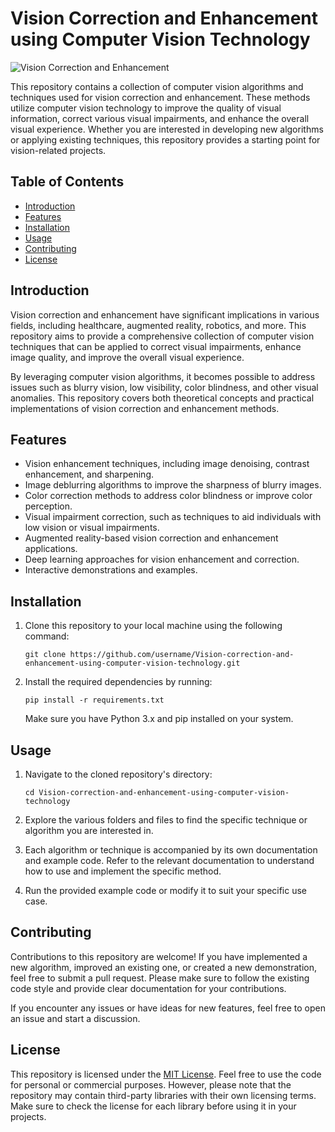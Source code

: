 # Vision Correction and Enhancement using Computer Vision Technology

![Vision Correction and Enhancement](images/vision_correction.jpg)

This repository contains a collection of computer vision algorithms and techniques used for vision correction and enhancement. These methods utilize computer vision technology to improve the quality of visual information, correct various visual impairments, and enhance the overall visual experience. Whether you are interested in developing new algorithms or applying existing techniques, this repository provides a starting point for vision-related projects.

## Table of Contents

- [Introduction](#introduction)
- [Features](#features)
- [Installation](#installation)
- [Usage](#usage)
- [Contributing](#contributing)
- [License](#license)

## Introduction

Vision correction and enhancement have significant implications in various fields, including healthcare, augmented reality, robotics, and more. This repository aims to provide a comprehensive collection of computer vision techniques that can be applied to correct visual impairments, enhance image quality, and improve the overall visual experience.

By leveraging computer vision algorithms, it becomes possible to address issues such as blurry vision, low visibility, color blindness, and other visual anomalies. This repository covers both theoretical concepts and practical implementations of vision correction and enhancement methods.

## Features

- Vision enhancement techniques, including image denoising, contrast enhancement, and sharpening.
- Image deblurring algorithms to improve the sharpness of blurry images.
- Color correction methods to address color blindness or improve color perception.
- Visual impairment correction, such as techniques to aid individuals with low vision or visual impairments.
- Augmented reality-based vision correction and enhancement applications.
- Deep learning approaches for vision enhancement and correction.
- Interactive demonstrations and examples.

## Installation

1. Clone this repository to your local machine using the following command:

   ```shell
   git clone https://github.com/username/Vision-correction-and-enhancement-using-computer-vision-technology.git
   ```

2. Install the required dependencies by running:

   ```shell
   pip install -r requirements.txt
   ```

   Make sure you have Python 3.x and pip installed on your system.

## Usage

1. Navigate to the cloned repository's directory:

   ```shell
   cd Vision-correction-and-enhancement-using-computer-vision-technology
   ```

2. Explore the various folders and files to find the specific technique or algorithm you are interested in.

3. Each algorithm or technique is accompanied by its own documentation and example code. Refer to the relevant documentation to understand how to use and implement the specific method.

4. Run the provided example code or modify it to suit your specific use case.

## Contributing

Contributions to this repository are welcome! If you have implemented a new algorithm, improved an existing one, or created a new demonstration, feel free to submit a pull request. Please make sure to follow the existing code style and provide clear documentation for your contributions.

If you encounter any issues or have ideas for new features, feel free to open an issue and start a discussion.

## License

This repository is licensed under the [MIT License](LICENSE). Feel free to use the code for personal or commercial purposes. However, please note that the repository may contain third-party libraries with their own licensing terms. Make sure to check the license for each library before using it in your projects.
